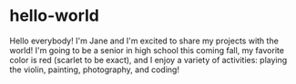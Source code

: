 # hello-world
Hello everybody!
I'm Jane and I'm excited to share my projects with the world! I'm going to be a senior in high school this coming fall, my favorite color is red (scarlet to be exact), and I enjoy a variety of activities: playing the violin, painting, photography, and coding!

